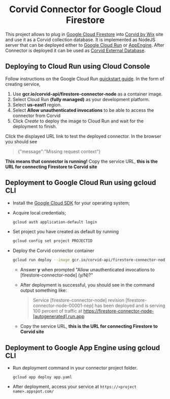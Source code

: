 <h1 align="center">
  Corvid Connector for Google Cloud Firestore
</h1>

This project allows to plug in [Google Cloud Firestore](https://cloud.google.com/firestore/) into [Corvid by Wix](https://www.wix.com/corvid) site and use it as a Corvid collection database. It is implemented as NodeJS server that can be deployed either to [Google Cloud Run](https://cloud.google.com/run/) or [AppEngine](https://cloud.google.com/appengine/). After Connector is deployed it can be used as [Corvid External Database](https://support.wix.com/en/article/corvid-adding-and-deleting-an-external-database-collection).


## Deploying to Cloud Run using Cloud Console

Follow instructions on the Google Cloud Run [quickstart guide](https://cloud.google.com/run/docs/quickstarts/prebuilt-deploy).
In the form of creating service,

1. Use **gcr.io/corvid-api/firestore-connector-node** as a container image.
2. Select Cloud Run **(fully managed)** as your development platform.
3. Select **us-east1** region.
4. Select **Allow unauthenticated invocations** to be able to access the connector from Corvid
5. Click *Create* to deploy the image to Cloud Run and wait for the deployment to finish.

Click the displayed URL link to test the deployed connector.
In the browser you should see
> {"message":"Missing request context"}

**This means that connector is running!** Copy the service URL, **this is the URL for connecting Firestore to Corvid site**

## Deployment to Google Cloud Run using gcloud CLI

* Install the [Google Cloud SDK](https://cloud.google.com/sdk/docs/quickstarts) for your operating system;
* Acquire local credentials;

    ```bash
    gcloud auth application-default login
    ```

* Set project you have created as default by running

    ```bash
    gcloud config set project PROJECTID
    ```

* Deploy the Corvid connector container

    ```bash
    gcloud run deploy --image gcr.io/corvid-api/firestore-connector-node --platform managed --region us-east1
    ```

  * Answer **y** when prompted "Allow unauthenticated invocations to [firestore-connector-node] (y/N)?"
  * After deployment is successful, you should see in the command output something like:

    > Service [firestore-connector-node] revision [firestore-connector-node-00001-nep] has been deployed and is serving 100 percent of traffic at <https://firestore-connector-node-[autogenerated].run.app>
  * Copy the service URL, **this is the URL for connecting Firestore to Corvid site**

## Deployment to Google App Engine using gcloud CLI

* Run deployment command in your connector project folder.

	```
	gcloud app deploy app.yaml
	```
* After deployment, access your service at `https://<project name>.appspot.com/`
